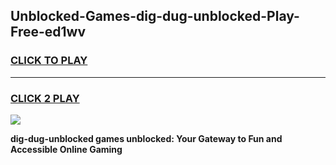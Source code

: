
## Unblocked-Games-dig-dug-unblocked-Play-Free-ed1wv
<h3>
<a href="https://premium76.site?title=dig-dug-unblocked&ref=18A1">CLICK TO PLAY</a></h3>
<hr>

<h3>
<a href="https://premium76.site?title=dig-dug-unblocked&ref=18A1">CLICK 2 PLAY</a>
  
</h3>

<a href="https://premium76.site?title=dig-dug-unblocked&ref=18A1"><img src="https://clearcache.store/games.png"></a>


**dig-dug-unblocked games unblocked: Your Gateway to Fun and Accessible Online Gaming**
